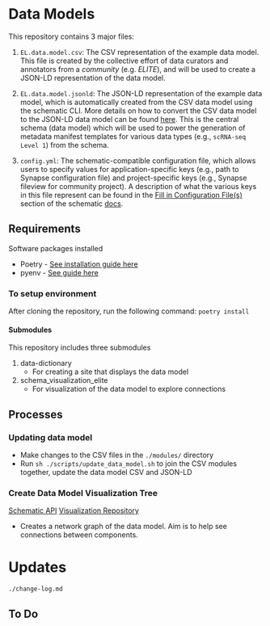 # Data Models

This repository contains 3 major files:

1. `EL.data.model.csv`: The CSV representation of the example data model. This file is created by the collective effort of data curators and annotators from a *community* (e.g. *ELITE*), and will be used to create a JSON-LD representation of the data model.

2. `EL.data.model.jsonld`: The JSON-LD representation of the example data model, which is automatically created from the CSV data model using the schematic CLI. More details on how to convert the CSV data model to the JSON-LD data model can be found [here](https://sage-schematic.readthedocs.io/en/develop/cli_reference.html#schematic-schema-convert). This is the central schema (data model) which will be used to power the generation of metadata manifest templates for various data types (e.g., `scRNA-seq Level 1`) from the schema.

3. `config.yml`: The schematic-compatible configuration file, which allows users to specify values for application-specific keys (e.g., path to Synapse configuration file) and project-specific keys (e.g., Synapse fileview for community project). A description of what the various keys in this file represent can be found in the [Fill in Configuration File(s)](https://sage-schematic.readthedocs.io/en/develop/README.html#fill-in-configuration-file-s) section of the schematic [docs](https://sage-schematic.readthedocs.io/en/develop/index.html).

## Requirements

Software packages installed

- Poetry - [See installation guide here](https://python-poetry.org/docs/)
- pyenv - [See guide here](https://github.com/pyenv/pyenv)

### To setup environment

After cloning the repository, run the following command:
```poetry install```

#### Submodules

This repository includes three submodules

1. data-dictionary
   - For creating a site that displays the data model
2. schema_visualization_elite
   - For visualization of the data model to explore connections

## Processes

### Updating data model

- Make changes to the CSV files in the `./modules/` directory
- Run `sh ./scripts/update_data_model.sh` to join the CSV modules together, update the data model CSV and JSON-LD

### Create Data Model Visualization Tree

[Schematic API](https://schematic.api.sagebionetworks.org/v1/ui/)
[Visualization Repository](https://github.com/Sage-Bionetworks/schema_visualization)

- Creates a network graph of the data model. Aim is to help see connections between components.

# Updates

`./change-log.md`

## To Do
